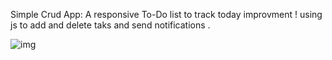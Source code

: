 Simple Crud App:
A responsive To-Do list to track today improvment !
using js to add and delete taks and send notifications .

![img](https://github.com/Nada-webdev/Day1js-To-Do-list-/assets/140740775/741cbe20-38dd-427a-8dbb-634197cca512)
